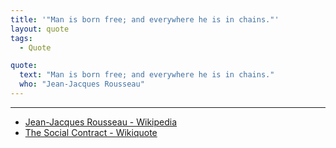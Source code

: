 ```yaml
---
title: '"Man is born free; and everywhere he is in chains."'
layout: quote
tags:
  - Quote

quote:
  text: "Man is born free; and everywhere he is in chains."
  who: "Jean-Jacques Rousseau"
---
```


---

* [Jean-Jacques Rousseau - Wikipedia](https://en.wikipedia.org/wiki/Jean-Jacques_Rousseau)
* [The Social Contract - Wikiquote](https://en.wikiquote.org/wiki/The_Social_Contract)